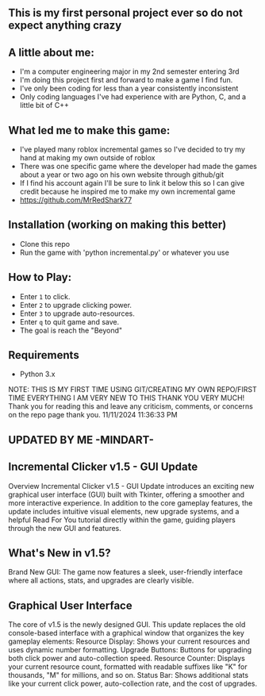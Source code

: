 ## This is my first personal project ever so do not expect anything crazy
## A little about me:
- I'm a computer engineering major in my 2nd semester entering 3rd
- I'm doing this project first and forward to make a game I find fun.
- I've only been coding for less than a year consistently inconsistent
- Only coding languages I've had experience with are Python, C, and a little bit of C++

## What led me to make this game:
- I've played many roblox incremental games so I've decided to try my hand at making my own outside of roblox
- There was one specific game where the developer had made the games about a year or two ago on his own website through github/git
- If I find his account again I'll be sure to link it below this so I can give credit because he inspired me to make my own incremental game
- https://github.com/MrRedShark77

## Installation (working on making this better)
- Clone this repo
- Run the game with 'python incremental.py' or whatever you use

## How to Play:
- Enter `1` to click.
- Enter `2` to upgrade clicking power.
- Enter `3` to upgrade auto-resources.
- Enter `q` to quit game and save.
- The goal is reach the "Beyond"

## Requirements
- Python 3.x

NOTE: THIS IS MY FIRST TIME USING GIT/CREATING MY OWN REPO/FIRST TIME EVERYTHING I AM VERY NEW TO THIS THANK YOU VERY MUCH!
Thank you for reading this and leave any criticism, comments, or concerns on the repo page thank you.
11/11/2024 11:36:33 PM

## UPDATED BY ME -MINDART-

## Incremental Clicker v1.5 - GUI Update

Overview
Incremental Clicker v1.5 - GUI Update introduces an exciting new graphical user interface (GUI) built with Tkinter, offering a smoother and more interactive experience. In addition to the core gameplay features, the update includes intuitive visual elements, new upgrade systems, and a helpful Read For You tutorial directly within the game, guiding players through the new GUI and features.

## What's New in v1.5?
Brand New GUI: The game now features a sleek, user-friendly interface where all actions, stats, and upgrades are clearly visible.

## Graphical User Interface
The core of v1.5 is the newly designed GUI. This update replaces the old console-based interface with a graphical window that organizes the key gameplay elements:
Resource Display: Shows your current resources and uses dynamic number formatting.
Upgrade Buttons: Buttons for upgrading both click power and auto-collection speed.
Resource Counter: Displays your current resource count, formatted with readable suffixes like "K" for thousands, "M" for millions, and so on.
Status Bar: Shows additional stats like your current click power, auto-collection rate, and the cost of upgrades.
